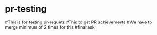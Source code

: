 # pr-testing
#This is for testing pr-requets
#This to get PR achievements
#We have to merge minimum of 2 times for this
#finaltask
